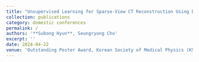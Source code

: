 ```yaml
---
title: "Unsupervised Learning for Sparse-View CT Reconstruction Using Diffusion Prior with Residual Guidance"
collection: publications
category: domestic conferences
permalink: /
authors: '**Subong Hyun**, Seungryong Cho'
excerpt: ''
date: 2024-04-22
venue: 'Outstanding Poster Award, Korean Society of Medical Physics (KSMP)'
---
```

